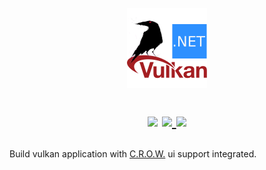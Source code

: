 <h1 align="center">
  <br>
  <a href="https://github.com/jpbruyere/VkCrowWindow/blob/master/VkCrowWindow/icon-128.png">
    <img src="https://github.com/jpbruyere/VkCrowWindow/blob/master/VkCrowWindow/icon-128.png" alt="VkCrowWindow" width="128">
  </a>
<p align="center">
  <a href="https://www.nuget.org/packages/VkCrowWindow"><img src="https://buildstats.info/nuget/VkCrowWindow"></a>
  <a href="https://ci.appveyor.com/project/jpbruyere/VkCrowWindow">
    <img src="https://img.shields.io/appveyor/ci/jpbruyere/VkCrowWindow?logo=appveyor&logoColor=lightgrey">
  </a>
  <a href="https://www.paypal.me/GrandTetraSoftware">
    <img src="https://img.shields.io/badge/Donate-PayPal-green.svg">
  </a>
</p>
</h1>

Build vulkan application with [C.R.O.W.](https://github.com/jpbruyere/Crow) ui support integrated.

